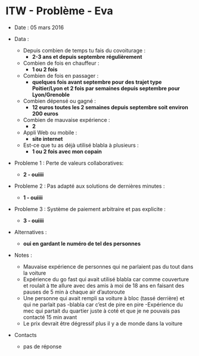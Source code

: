 
# ITW - Problème - Eva

- Date : 05 mars 2016

- Data :
    - Depuis combien de temps tu fais du covoiturage : 
        - **2-3 ans et depuis septembre régulièrement**
    - Combien de fois en chauffeur : 
        - **1 ou 2 fois**
    - Combien de fois en passager : 
        - **quelques fois avant septembre pour des trajet type Poitier/Lyon et 2 fois par semaines depuis septembre pour Lyon/Grenoble**
    - Combien dépensé ou gagné : 
        - **12 euros toutes les 2 semaines depuis septembre soit environ 200 euros**
    - Combien de mauvaise expérience : 
        - **2**
    - Appli Web ou mobile : 
        - **site internet**
    - Est-ce que tu as déjà utilisé blabla à plusieurs : 
        - **1 ou 2 fois avec mon copain**

- Probleme 1 : Perte de valeurs collaboratives: 
    - **2 - ouiiii**

- Probleme 2 : Pas adapté aux solutions de dernières minutes : 
    - **1 - ouiiii**

- Probleme 3 : Système de paiement arbitraire et pas explicite : 
    - **3 - ouiiii**

- Alternatives : 
    - **oui en gardant le numéro de tel des personnes**

- Notes :
    - Mauvaise expérience de personnes qui ne parlaient pas du tout dans la voiture
    - Expérience du go fast qui avait utilisé blabla car comme couverture et roulait à tte allure avec des amis à moi de 18 ans en faisant des pauses de 5 min à chaque air d’autoroute
    - Une personne qui avait rempli sa voiture à bloc (tassé derrière) et qui ne parlait pas 
    -blabla car c’est de pire en pire
    -Expérience du mec qui partait du quartier juste à coté et que je ne pouvais pas contacté 15 min avant
    - Le prix devrait être dégressif plus il y a de monde dans la voiture

- Contacts
    - pas de réponse